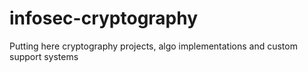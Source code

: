 # infosec-cryptography
Putting here cryptography projects, algo implementations and custom support systems  
